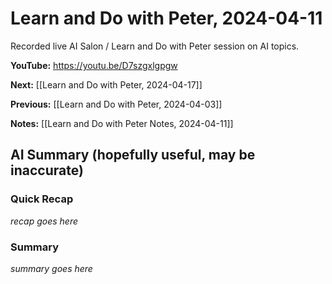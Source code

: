 # Learn and Do with Peter, 2024-04-11

Recorded live AI Salon / Learn and Do with Peter session on AI topics.

**YouTube:** <https://youtu.be/D7szgxlgpgw>

**Next:** [[Learn and Do with Peter, 2024-04-17]]

**Previous:** [[Learn and Do with Peter, 2024-04-03]]

**Notes:** [[Learn and Do with Peter Notes, 2024-04-11]]

## AI Summary (hopefully useful, may be inaccurate)

### Quick Recap

_recap goes here_
### Summary

_summary goes here_

